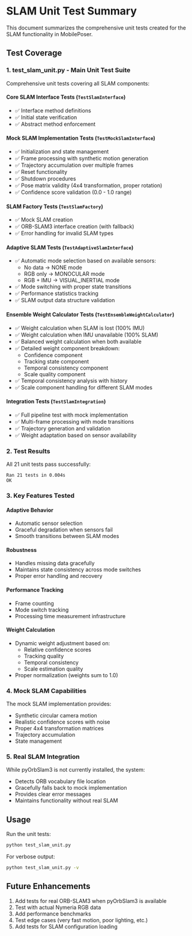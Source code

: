 # SLAM Unit Test Summary

This document summarizes the comprehensive unit tests created for the SLAM functionality in MobilePoser.

## Test Coverage

### 1. **test_slam_unit.py** - Main Unit Test Suite
Comprehensive unit tests covering all SLAM components:

#### Core SLAM Interface Tests (`TestSlamInterface`)
- ✅ Interface method definitions
- ✅ Initial state verification
- ✅ Abstract method enforcement

#### Mock SLAM Implementation Tests (`TestMockSlamInterface`)
- ✅ Initialization and state management
- ✅ Frame processing with synthetic motion generation
- ✅ Trajectory accumulation over multiple frames
- ✅ Reset functionality
- ✅ Shutdown procedures
- ✅ Pose matrix validity (4x4 transformation, proper rotation)
- ✅ Confidence score validation (0.0 - 1.0 range)

#### SLAM Factory Tests (`TestSlamFactory`)
- ✅ Mock SLAM creation
- ✅ ORB-SLAM3 interface creation (with fallback)
- ✅ Error handling for invalid SLAM types

#### Adaptive SLAM Tests (`TestAdaptiveSlamInterface`)
- ✅ Automatic mode selection based on available sensors:
  - No data → NONE mode
  - RGB only → MONOCULAR mode
  - RGB + IMU → VISUAL_INERTIAL mode
- ✅ Mode switching with proper state transitions
- ✅ Performance statistics tracking
- ✅ SLAM output data structure validation

#### Ensemble Weight Calculator Tests (`TestEnsembleWeightCalculator`)
- ✅ Weight calculation when SLAM is lost (100% IMU)
- ✅ Weight calculation when IMU unavailable (100% SLAM)
- ✅ Balanced weight calculation when both available
- ✅ Detailed weight component breakdown:
  - Confidence component
  - Tracking state component
  - Temporal consistency component
  - Scale quality component
- ✅ Temporal consistency analysis with history
- ✅ Scale component handling for different SLAM modes

#### Integration Tests (`TestSlamIntegration`)
- ✅ Full pipeline test with mock implementation
- ✅ Multi-frame processing with mode transitions
- ✅ Trajectory generation and validation
- ✅ Weight adaptation based on sensor availability

### 2. **Test Results**
All 21 unit tests pass successfully:
```
Ran 21 tests in 0.004s
OK
```

### 3. **Key Features Tested**

#### Adaptive Behavior
- Automatic sensor selection
- Graceful degradation when sensors fail
- Smooth transitions between SLAM modes

#### Robustness
- Handles missing data gracefully
- Maintains state consistency across mode switches
- Proper error handling and recovery

#### Performance Tracking
- Frame counting
- Mode switch tracking
- Processing time measurement infrastructure

#### Weight Calculation
- Dynamic weight adjustment based on:
  - Relative confidence scores
  - Tracking quality
  - Temporal consistency
  - Scale estimation quality
- Proper normalization (weights sum to 1.0)

### 4. **Mock SLAM Capabilities**
The mock SLAM implementation provides:
- Synthetic circular camera motion
- Realistic confidence scores with noise
- Proper 4x4 transformation matrices
- Trajectory accumulation
- State management

### 5. **Real SLAM Integration**
While pyOrbSlam3 is not currently installed, the system:
- Detects ORB vocabulary file location
- Gracefully falls back to mock implementation
- Provides clear error messages
- Maintains functionality without real SLAM

## Usage

Run the unit tests:
```bash
python test_slam_unit.py
```

For verbose output:
```bash
python test_slam_unit.py -v
```

## Future Enhancements
1. Add tests for real ORB-SLAM3 when pyOrbSlam3 is available
2. Test with actual Nymeria RGB data
3. Add performance benchmarks
4. Test edge cases (very fast motion, poor lighting, etc.)
5. Add tests for SLAM configuration loading